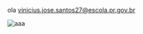 ola
vinicius.jose.santos27@escola.pr.gov.br

![aaa](https://static.wikia.nocookie.net/id5/images/0/00/Duohuntersannouncement.jpeg/revision/latest/scale-to-width-down/1000?cb=20220314163921)
